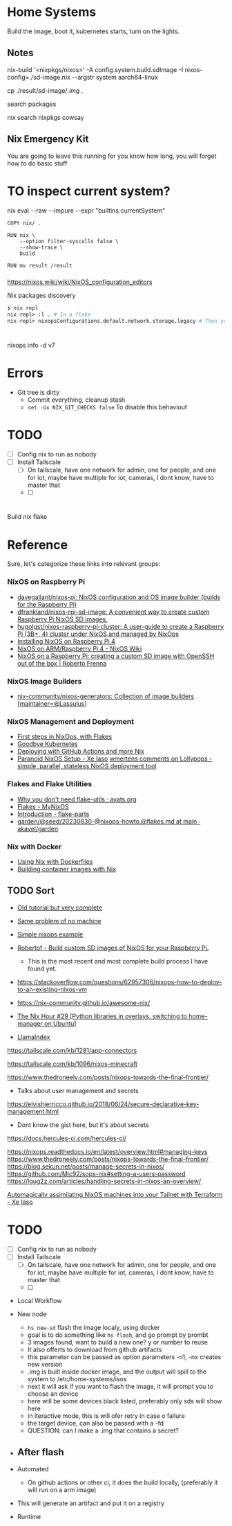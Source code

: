 # Home Systems

Build the image, boot it, kubernetes starts, turn on the lights.

## Notes

nix-build '<nixpkgs/nixos>' -A config.system.build.sdImage -I nixos-config=./sd-image.nix --argstr system aarch64-linux

cp ./result/sd-image/*.img* .

search packages

nix search nixpkgs cowsay   

## Nix Emergency Kit

You are going to leave this running for you know how long, you will forget how to do basic stuff

# TO inspect current system?

nix eval --raw --impure --expr "builtins.currentSystem"


```
COPY nix/ .

RUN nix \
    --option filter-syscalls false \
    --show-trace \
    build

RUN mv result /result
```
### 

https://nixos.wiki/wiki/NixOS_configuration_editors

Nix packages discovery
```nix
❯ nix repl
nix-repl> :l . # In a flake
nix-repl> nixopsConfigurations.default.network.storage.legacy # Then you can look at stuff
```
#
nixops info -d v7

# Errors

- Git tree is dirty
  - Commit everything, cleanup stash
  - `set -Ux NIX_GIT_CHECKS false` To disable this behaviout


# TODO

- [ ] Config nix to run as nobody
- [ ] Install Tailscale
  - [ ] On tailscale, have one network for admin, one for people, and one for iot, maybe have multiple for iot, cameras, I dont know, have to master that
  - [ ] 
#
Build nix flake

# Reference

Sure, let's categorize these links into relevant groups:

### NixOS on Raspberry Pi
- [davegallant/nixos-pi: NixOS configuration and OS image builder (builds for the Raspberry Pi)](https://github.com/davegallant/nixos-pi)
- [dfrankland/nixos-rpi-sd-image: A convenient way to create custom Raspberry Pi NixOS SD images.](https://github.com/dfrankland/nixos-rpi-sd-image/tree/main)
- [hugolgst/nixos-raspberry-pi-cluster: A user-guide to create a Raspberry Pi (3B+, 4) cluster under NixOS and managed by NixOps](https://github.com/hugolgst/nixos-raspberry-pi-cluster/tree/master)
- [Installing NixOS on Raspberry Pi 4](https://mtlynch.io/nixos-pi4/)
- [NixOS on ARM/Raspberry Pi 4 - NixOS Wiki](https://nixos.wiki/wiki/NixOS_on_ARM/Raspberry_Pi_4)
- [NixOS on a Raspberry Pi: creating a custom SD image with OpenSSH out of the box | Roberto Frenna](https://rbf.dev/blog/2020/05/custom-nixos-build-for-raspberry-pis/#nixos-on-a-raspberry-pi)

### NixOS Image Builders
- [nix-community/nixos-generators: Collection of image builders [maintainer=@Lassulus]](https://github.com/nix-community/nixos-generators)

### NixOS Management and Deployment
- [First steps in NixOps, with Flakes](https://github.com/akavel/garden/blob/main/%40seed/20230830-%40nixops-howto.%40flakes.md)
- [Goodbye Kubernetes](https://xeiaso.net/blog/backslash-kubernetes-2021-01-03/)
- [Deploying with GitHub Actions and more Nix](https://thewagner.net/blog/2020/12/06/deploying-with-github-actions-and-more-nix/)
- [Paranoid NixOS Setup - Xe Iaso](https://xeiaso.net/blog/paranoid-nixos-2021-07-18/)
[wmertens comments on Lollypops - simple, parallel, stateless NixOS deployment tool](https://old.reddit.com/r/NixOS/comments/vnajkg/lollypops_simple_parallel_stateless_nixos/ie7afdo/)

### Flakes and Flake Utilities
- [Why you don't need flake-utils · ayats.org](https://ayats.org/blog/no-flake-utils/)
- [Flakes - MyNixOS](https://mynixos.com/flakes)
- [Introduction - flake-parts](https://flake.parts/)
- [garden/@seed/20230830-@nixops-howto.@flakes.md at main · akavel/garden](https://github.com/akavel/garden/blob/main/@seed/20230830-@nixops-howto.@flakes.md)

### Nix with Docker
- [Using Nix with Dockerfiles](https://mitchellh.com/writing/nix-with-dockerfiles)
- [Building container images with Nix](https://thewagner.net/blog/2021/02/25/building-container-images-with-nix/)


## TODO Sort

- [Old tutorial but very complete](https://github.com/illegalprime/nixos-on-arm)
- [Same problem of no machine](https://github.com/NixOS/nixops/issues/1477)
- [Simple nixops example](https://github.com/NixOS/nixpkgs/blob/master/nixos/tests/nixops/legacy/nixops.nix)
- [Robertof - Build custom SD images of NixOS for your Raspberry Pi.](https://github.com/Robertof/nixos-docker-sd-image-builder)
    - This is the most recent and most complete build process I have found yet.

- https://stackoverflow.com/questions/62957306/nixops-how-to-deploy-to-an-existing-nixos-vm
- https://nix-community.github.io/awesome-nix/
- [The Nix Hour #29 [Python libraries in overlays, switching to home-manager on Ubuntu]](https://www.youtube.com/watch?v=pP1bnQwomDg)

- [LlamaIndex](https://docs.llamaindex.ai/en/stable/getting_started/starter_example.html)


https://tailscale.com/kb/1281/app-connectors


https://tailscale.com/kb/1096/nixos-minecraft

https://www.thedroneely.com/posts/nixops-towards-the-final-frontier/
  - Talks about user management and secrets

https://elvishjerricco.github.io/2018/06/24/secure-declarative-key-management.html
  - Dont know the gist here, but it's about secrets

https://docs.hercules-ci.com/hercules-ci/

https://nixops.readthedocs.io/en/latest/overview.html#managing-keys
https://www.thedroneely.com/posts/nixops-towards-the-final-frontier/
https://blog.sekun.net/posts/manage-secrets-in-nixos/
https://github.com/Mic92/sops-nix#setting-a-users-password
https://lgug2z.com/articles/handling-secrets-in-nixos-an-overview/

[Automagically assimilating NixOS machines into your Tailnet with Terraform - Xe Iaso](https://xeiaso.net/blog/nix-flakes-terraform/)
# TODO

- [ ] Config nix to run as nobody
- [ ] Install Tailscale
  - [ ] On tailscale, have one network for admin, one for people, and one for iot, maybe have multiple for iot, cameras, I dont know, have to master that
  - [ ] 


- Local Workflow
- New node
  - `hs new-sd` flash the image localy, using docker
  - goal is to do something like `hs flash`, and go prompt by prombt
  - 3 images found, want to build a new one? y or number to reuse
  - It also offerts to download from github artifacts
  - this parameter can be passed as option parameters -n1, -nx creates new version
  - .img is built inside docker image, and the output will spill to the system to /etc/home-systems/isos
  - next it will ask if you want to flash the image, it will prompt you to choose an device
  - here will be some devices black listed, preferably only sds will show here
  - in iteractive mode, this is will ofer retry in case o failure
  - the target device, can also be passed with a -fd
  - QUESTION: can I make a .img that contains a secret?
- After flash
  -  

- Automated
  - On github actions or other ci, it does the build locally, (preferably it will run on a arm image)
- This will generate an artifact and put it on a registry

- Runtime